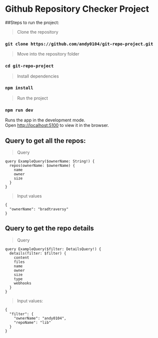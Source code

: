 # Github Repository Checker Project

##Steps to run the project:

 > Clone the repository
### `git clone https://github.com/andy0104/git-repo-project.git`

 > Move into the repository folder
### `cd git-repo-project`

 > Install dependencies
### `npm install`

 > Run the project
### `npm run dev`

Runs the app in the development mode.<br>
Open [http://localhost:5100](http://localhost:5100) to view it in the browser.

## Query to get all the repos:
> Query
```
query ExampleQuery($ownerName: String!) {
  repos(ownerName: $ownerName) {
    name
    owner
    size
  }
}
```
> Input values
```
{
  "ownerName": "bradtraversy"
}
```

## Query to get the repo details
> Query
```
query ExampleQuery($filter: DetailsQuery!) {
  details(filter: $filter) {
    content
    files
    name
    owner
    size
    type
    webhooks
  }
}
```
> Input values:
```
{
  "filter": {
    "ownerName": "andy0104",
    "repoName": "lib"
  }
}
```

